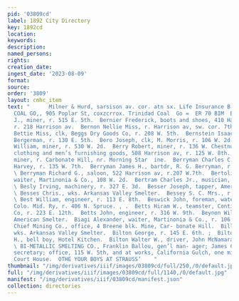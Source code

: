 ```yaml
---
pid: '03809cd'
label: 1892 City Directory
key: 1892cd
location: 
keywords: 
description: 
named_persons: 
rights: 
creation_date: 
ingest_date: '2023-08-09'
format: 
source: 
order: '3809'
layout: cmhc_item
text: "      Milner & Hurd, sarsison av. cor. atn sx. Life Insurance B  LEADVILLE
  COAL GO,, 905 Poplar St, coxzcrrox. Trinidad Coal  Go =  ER 70 BIM  Bergstrom Andrew
  J., miner, r. 515 E. 5th.  Bernier Frederick, boots and shoes, 410 Harrison av,
  r. 218 Harrison av.  Bernon Nellie Miss, r. Harrison av, sw. cor. 7th.  Bernstein
  Bettie Miss, clk, Beggs Dry Goods Co, r. 208 W. 5th.  Bernstein Isaac, bartdr, H.
  Bergerman, r. 130 E. 5th.  Bero Joseph, clk, M. Morris, r. 106 W. 2d.  Berry J.
  William, miner, r. 530 W. 2d.  Berry Robert, miner, r. 136 W. Chestnut.  BERRY SAM.,
  clothing and men’s furnishing goods, 508 Harrison av, r. 125 W. 8th.  Berry Samuel,
  miner, r. Carbonate Hill, nr. Morning Star  ine.  Berryman Charles C., clk, John
  Harvey, r. 135 W. 7th.  Berryman James H., bartdr, R. G. Berryman, r. 120 E. 9th.
  \ Berryman Richard G., saloon, 522 Harrison av, r.207 W.7th.  Bertolini Gabriel,
  waiter, Martinonia & Co., 108 W. 2d.  Bertram Charles Jr., musician, r. 141 E. 5th.
  \ Besly Irving, machinery, r. 327 E. 3d.  Besser Joseph, tapper, American Smelter.
  \ Besses Chris., wks. Arkansas Valley Smelter.  Bessey S. C. Mrs., r. 131 W. 4th.
  \ Best William, engineer, r. 113 E. 8th.  Beswick John, foreman, water service,
  Colo. Mid. Ry, r. 406 N. Spruce. , .  Betts Hiram W., teamster, Continental Oil
  Co, r. 223 E. 12th.  Betts John, engineer, r. 316 W. 9th.  Beynon William, furnaceman,
  American Smelter.  Biagi Alexander, waiter, Martinonia & Co., r. 106 W. 2d.  Big
  Chief Mining Co., office, 4 Breene blk. Mine, Car- bonate Hill.  Billy Michael,
  wks. Arkansas Valley Smelter.  Bilton George, r. 145 E. 6th. ;  Bilton James W.
  H., bell boy, Hotel Kitchen.  Bilton Walter W., driver, John McNamara, 145 E. 6th.
  \ BI-METALLIC SMELTING CO., Franklin Ballou, gen’l man- ager; James C. Wigginton,
  secretary; office, 115 W. 5th, and at works, California Gulch, one mile west of
  Court House.  OTHE YOUR BOYS AT STRAUSS’    "
thumbnail: "/img/derivatives/iiif/images/03809cd/full/250,/0/default.jpg"
full: "/img/derivatives/iiif/images/03809cd/full/1140,/0/default.jpg"
manifest: "/img/derivatives/iiif/03809cd/manifest.json"
collection: directories
---
```

